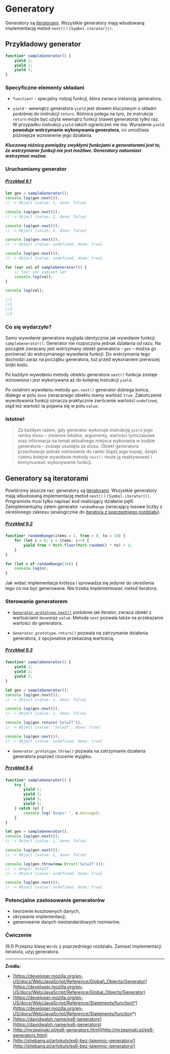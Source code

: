 # Generatory

Generatory są [iteratorami](/iterators-and-for-of.md). Wszystkie generatory mają wbudowaną implementację metod `next()` i `[Symbol.iterator]()`.

## Przykładowy generator

```js
function* sampleGenerator() {
    yield 1;
    yield 2;
    yield 3;
}
```

### Specyficzne elementy składani

* `function*` - specjalny rodzaj funkcji, która zwraca instancję generatora,

* `yield` - wewnątrz generatora `yield` jest słowem kluczowym o składni podobnej do instrukcji `return`. Różnica polega na tym, że instrukcja `return` może być użyta wewnątrz funkcji (nawet generatora) tylko raz. W przypadku instrukcji `yield` takich ograniczeń nie ma. Wyrażenie `yield` **powoduje wstrzymanie wykonywania generatora**, co umożliwia późniejsze wznowienie jego działania.

_**Kluczową różnicą pomiędzy zwykłymi funkcjami a generatorami jest to, że  wstrzymanie funkcji nie jest możliwe. Generatory natomiast wstrzymać można.**_

### Uruchamiamy generator

##### [Przykład 9.1](https://codepen.io/mmotel/pen/JJXPbM)
```js
let gen = sampleGenerator();
console.log(gen.next()); 
// -> Object {value: 1, done: false}

console.log(gen.next()); 
// -> Object {value: 2, done: false}

console.log(gen.next()); 
// -> Object {value: 3, done: false}

console.log(gen.next()); 
// -> Object {value: undefined, done: true}

console.log(gen.next()); 
// -> Object {value: undefined, done: true}

for (var val of sampleGenerator()) { 
    // Tak! var zamiast let
    console.log(val);
}

console.log(val);

//1
//2
//3
//3
```

### Co się wydarzyło?

Samo wywołanie generatora wygląda identycznie jak wywołanie funkcji: `sampleGenerator()`.  Generator nie rozpoczyna jednak działania od razu. Na początek zwracany jest wstrzymany obiekt generatora - `gen` – można go porównać do wstrzymanego wywołania funkcji. Do wstrzymania tego dochodzi zaraz na początku generatora, tuż przed wykonaniem pierwszej linijki kodu.

Po każdym wywołaniu metody obiektu generatora `next()` funkcja zostaje wznowiona i jest wykonywana aż do kolejnej instrukcji `yield`.

Po ostatnim wywołaniu metody `gen.next()` generator dobiega końca, dlatego w polu `done` zwracanego obiektu mamy wartość `true`. Zakończenie wywoływania funkcji oznacza praktycznie zwrócenie wartości `undefined`, stąd też wartość ta pojawia się w polu `value`.

### Istotne!

> Za każdym razem, gdy generator wykonuje instrukcję `yield` jego ramka stosu – zmienne lokalne, argumenty, wartości tymczasowe oraz informacja na temat aktualnego miejsca wykonania w kodzie generatora – zostaje usunięta ze stosu. Obiekt generatora przechowuje jednak odniesienie do ramki (bądź jego kopię), dzięki czemu kolejne wywołanie metody `next()` może ją reaktywować i kontynuować wykonywanie funkcji.

## Generatory są iteratorami

Powtórzmy jeszcze raz: generatory są [iteratorami](/iterators-and-for-of.md). Wszystkie generatory mają wbudowaną implementację metod `next()` i `[Symbol.iterator]()`.  Programista musi tylko napisać kod realizujący działanie pętli.  Zaimplementujmy zatem generator `randomRange` zwracający losowe liczby z określonego zakresu (analogicznie do [iteratora z poprzedniego rozdziału](/iterators-and-for-of.md)).

##### [Przykład 9.2](https://codepen.io/mmotel/pen/jwqNyb)
```js
function* randomRange(items = 1, from = 0, to = 10) {
    for (let i = 0; i < items; i++) {
        yield from + Math.floor(Math.random() * to) + 1;
    }
}

for (let n of randomRange(10)) {
    console.log(n);
}
```

Jak widać implementacja krótsza i sprowadza się jedynie do określenia tego co ma być generowane. Nie trzeba implementować metod iteratora.

### Sterowanie generatorem

* [`Generator.prototype.next()`](https://developer.mozilla.org/en-US/docs/Web/JavaScript/Reference/Global_Objects/Generator/next) podobnie jak iterator, zwraca obiekt z wartościami  `done`oraz `value`. Metoda `next` pozwala także na przekazanie wartości do generatora.

* `Generator.prototype.return()`  pozwala na zatrzymanie działania generatora, z opcjonalnie przekazaną wartością.

##### [Przykład 9.3](https://codepen.io/mmotel/pen/zzqONz)
```js
function* sampleGenerator() {
    yield 1;
    yield 2;
    yield 3;
}

let gen = sampleGenerator();
console.log(gen.next()); 
// -> Object {value: 1, done: false}

console.log(gen.next()); 
// -> Object {value: 2, done: false}

console.log(gen.return('SolwIT')); 
// -> Object {value: 'SolwIT', done: true}

console.log(gen.next()); 
// -> Object {value: undefined, done: true}
```

* `Generator.prototype.throw()` pozwala na zatrzymanie działania generatora poprzez rzucenie wyjątku.

##### [Przykład 9.4](https://codepen.io/mmotel/pen/WOwepb)
```js
function* sampleGenerator() {
    try {
        yield 1;
        yield 2;
        yield 3;
        yield 4;
    } catch (e) {
        console.log('Ooops! ', e.message);
    }
}

let gen = sampleGenerator();
console.log(gen.next()); 
// -> Object {value: 1, done: false}

console.log(gen.next()); 
// -> Object {value: 2, done: false}

console.log(gen.throw(new Error('SolwIT'))); 
// -> Ooops! SolwIT
// -> Object {value: undefined, done: true}

console.log(gen.next()); 
// -> Object {value: undefined, done: true}
```

### Potencjalne zastosowanie generatorów

* tworzenie kosztownych danych,
* ukrywanie implementacji,
* generowanie danych niestandardowych rozmiarów.

### Ćwiczenie

(9.1) Przepisz klasę `Words` z poprzedniego rozdziału. Zamiast implementacji iteratora, użyj generatora.

---

**Źródła:**

* [https://developer.mozilla.org/en-US/docs/Web/JavaScript/Reference/Global\_Objects/Generator](https://developer.mozilla.org/en-US/docs/Web/JavaScript/Reference/Global_Objects/Generator)
* [https://developer.mozilla.org/en-US/docs/Web/JavaScript/Reference/Statements/function\*](https://developer.mozilla.org/en-US/docs/Web/JavaScript/Reference/Statements/function*)
* [https://davidwalsh.name/es6-generators](https://davidwalsh.name/es6-generators)
* [http://mrzepinski.pl/es6-generators.html](http://mrzepinski.pl/es6-generators.html)
* [http://shebang.pl/artykuly/es6-bez-tajemnic-generatory/](http://shebang.pl/artykuly/es6-bez-tajemnic-generatory/)



